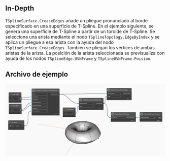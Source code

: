 ## In-Depth
`TSplineSurface.CreaseEdges` añade un pliegue pronunciado al borde especificado en una superficie de T-Spline.
En el ejemplo siguiente, se genera una superficie de T-Spline a partir de un toroide de T-Spline. Se selecciona una arista mediante el nodo `TSplineTopology.EdgeByIndex` y se aplica un pliegue a esa arista con la ayuda del nodo `TSplineSurface.CreaseEdges`. También se pliegan los vértices de ambas aristas de la arista. La posición de la arista seleccionada se previsualiza con ayuda de los nodos `TSplineEdge.UVNFrame` y `TSplineUVNFrame.Poision`.

## Archivo de ejemplo

![Example](./Autodesk.DesignScript.Geometry.TSpline.TSplineSurface.CreaseEdges_img.jpg)
